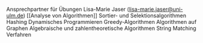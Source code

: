 Ansprechpartner für Übungen Lisa-Marie Jaser (lisa-marie.jaser@uni-ulm.de)
[[Analyse von Algorithmen]]
Sortier- und Selektionsalgorithmen
Hashing
Dynamisches Programmieren
Greedy-Algorithmen
Algorithmen auf Graphen
Algebraische und zahlentheoretische Algorithmen
String Matching Verfahren
